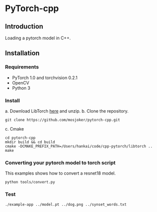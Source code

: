 # PyTorch-cpp

## Introduction

Loading a pytorch model in C++.

## Installation

###  Requirements
- PyTorch 1.0 and torchvision 0.2.1
- OpenCV
- Python 3

### Install
a. Download LibTorch [here](https://pytorch.org) and unzip.
b. Clone the repository.
```shell
git clone https://github.com/mosjoker/pytorch-cpp.git 
```
c. Cmake
```shell
cd pytorch-cpp 
mkdir build && cd build
cmake -DCMAKE_PREFIX_PATH=/Users/hankai/code/cpp-pytorch/libtorch ..
make
```


### Converting your pytorch model to torch script

This examples shows how to convert a resnet18 model. 
```shell
python tools/convert.py
```

### Test 
```shell
./example-app ../model.pt ../dog.png ../synset_words.txt
```


